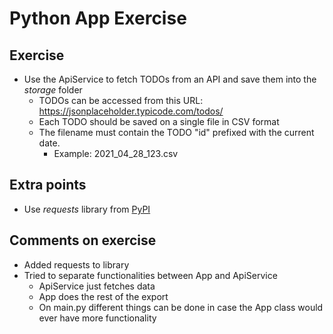 # Python App Exercise

## Exercise
- Use the ApiService to fetch TODOs from an API and save them into the _storage_ folder
    - TODOs can be accessed from this URL: https://jsonplaceholder.typicode.com/todos/
    - Each TODO should be saved on a single file in CSV format
    - The filename must contain the TODO "id" prefixed with the current date.
        - Example: 2021_04_28_123.csv


## Extra points
- Use _requests_ library from [PyPI](https://pypi.org/project/requests/)


## Comments on exercise
- Added requests to library
- Tried to separate functionalities between App and ApiService
    - ApiService just fetches data
    - App does the rest of the export
    - On main.py different things can be done in case the App class would ever have more functionality

